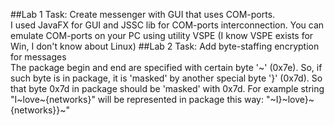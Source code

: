 ##Lab 1
Task: Create messenger with GUI that uses COM-ports.<br>
I used JavaFX for GUI and JSSC lib for COM-ports interconnection.
You can emulate COM-ports on your PC using utility VSPE (I know VSPE exists for Win, I don't know about Linux)
##Lab 2
Task: Add byte-staffing encryption for messages<br>
The package begin and end are specified with certain byte '~' (0x7e). So, if such byte is in package, it is 'masked' by another special byte '}' (0x7d). So that byte 0x7d in package should be 'masked' with 0x7d. For example string "I~love~{networks}" will be represented in package this way: "~I}~love}~{networks}}~"